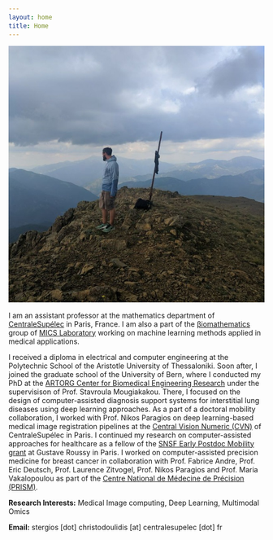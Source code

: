 ```yaml
---
layout: home
title: Home
---
```


<div class="w-25 m-3 float-start">
    <img class="img-fluid z-depth-1 rounded-circle" src="/assets/img/photo3.jpeg">
</div>

<div class="clearfix text-justify">

<p>
I am an assistant professor at the mathematics department of <a href="https://www.centralesupelec.fr/" target="_blank">CentraleSupélec</a> in Paris, France. I am also a part of the <a href="http://biomathematics.mics.centralesupelec.fr/" target="_blank">βiomathematics</a> group of <a href="http://mics.centralesupelec.fr/" target="_blank">MICS Laboratory</a> working on machine learning methods applied in medical applications.
</p>

<p>
I received a diploma in electrical and computer engineering at the Polytechnic School of the Aristotle University of Thessaloniki. Soon after, I joined the graduate school of the University of Bern, where I conducted my PhD at the <a href="https://www.artorg.unibe.ch/" target="_blank">ARTORG Center for Biomedical Engineering Research</a> under the supervisison of Prof. Stavroula Mougiakakou. There, I focused on the design of computer-assisted diagnosis support systems for interstitial lung diseases using deep learning approaches. As a part of a doctoral mobility collaboration, Ι worked with Prof. Nikos Paragios on deep learning-based medical image registration pipelines at the <a href="http://cvn.centralesupelec.fr/" target="_blank">Central Vision Numeric (CVN)</a> of CentraleSupélec in Paris. I continued my research on computer-assisted approaches for healthcare as a fellow of the <a href="http://p3.snf.ch/project-188153" target="_blank">SNSF Early Postdoc Mobility grant</a> at Gustave Roussy in Paris. Ι worked on computer-assisted precision medicine for breast cancer in collaboration with Prof. Fabrice Andre, Prof. Eric Deutsch, Prof. Laurence Zitvogel, Prof. Nikos Paragios and Prof. Maria Vakalopoulou as part of the <a href="https://www.gustaveroussy.fr/fr/prism-ifi" target="_blank">Centre National de Médecine de Précision (PRISM)</a>.


</p>

<p>
<strong> Research Interests:</strong> Medical Image computing, Deep Learning, Multimodal Omics
</p>

<p>
<strong> Email:</strong> stergios [dot] christodoulidis [at] centralesupelec [dot] fr
</p>

</div>



